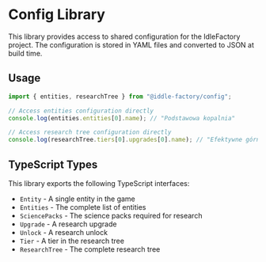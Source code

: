 # Config Library

This library provides access to shared configuration for the IdleFactory project. The configuration is stored in YAML files and converted to JSON at build time.

## Usage

```typescript
import { entities, researchTree } from "@iddle-factory/config";

// Access entities configuration directly
console.log(entities.entities[0].name); // "Podstawowa kopalnia"

// Access research tree configuration directly
console.log(researchTree.tiers[0].upgrades[0].name); // "Efektywne górnictwo"
```

## TypeScript Types

This library exports the following TypeScript interfaces:

- `Entity` - A single entity in the game
- `Entities` - The complete list of entities
- `SciencePacks` - The science packs required for research
- `Upgrade` - A research upgrade
- `Unlock` - A research unlock
- `Tier` - A tier in the research tree
- `ResearchTree` - The complete research tree
